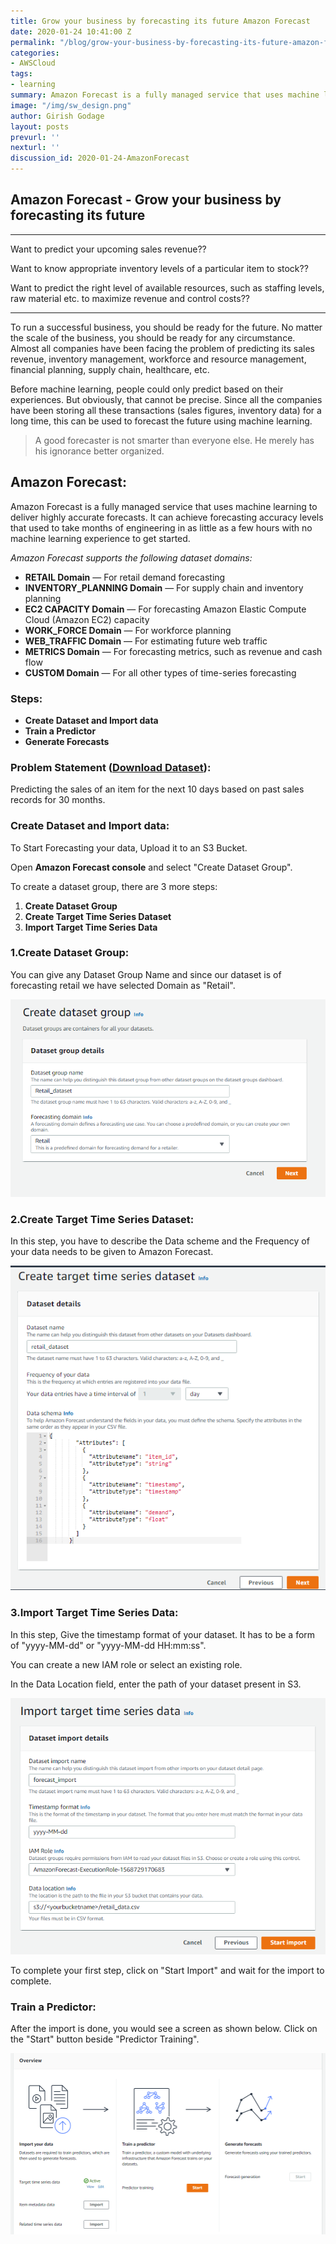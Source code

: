 ```yaml
---
title: Grow your business by forecasting its future Amazon Forecast 
date: 2020-01-24 10:41:00 Z
permalink: "/blog/grow-your-business-by-forecasting-its-future-amazon-forecast"
categories:
- AWSCloud
tags:
- learning
summary: Amazon Forecast is a fully managed service that uses machine learning to deliver highly accurate forecasts. It can achieve forecasting accuracy levels that used to take months of engineering in as little as a few hours with no machine learning experience to get started.
image: "/img/sw_design.png"
author: Girish Godage
layout: posts
prevurl: ''
nexturl: ''
discussion_id: 2020-01-24-AmazonForecast
---
```


## Amazon Forecast -  Grow your business by forecasting its future

---

Want to predict your upcoming sales revenue??

Want to know appropriate inventory levels of a particular item to stock??

Want to predict the right level of available resources, such as staffing levels, raw material etc. to maximize revenue and control costs??

---

To run a successful business, you should be ready for the future. No matter the scale of the business, you should be ready for any circumstance. Almost all companies have been facing the problem of predicting its sales revenue, inventory management, workforce and resource management, financial planning, supply chain, healthcare, etc.

Before machine learning, people could only predict based on their experiences. But obviously, that cannot be precise. Since all the companies have been storing all these transactions (sales figures, inventory data) for a long time, this can be used to forecast the future using machine learning.

> A good forecaster is not smarter than everyone else. He merely has his ignorance better organized.

## Amazon Forecast:

Amazon Forecast is a fully managed service that uses machine learning to deliver highly accurate forecasts. It can achieve forecasting accuracy levels that used to take months of engineering in as little as a few hours with no machine learning experience to get started.

*Amazon Forecast supports the following dataset domains:*

* **RETAIL Domain** — For retail demand forecasting
* **INVENTORY_PLANNING Domain** — For supply chain and inventory planning
* **EC2 CAPACITY Domain** — For forecasting Amazon Elastic Compute Cloud (Amazon EC2) capacity
* **WORK_FORCE Domain** — For workforce planning
* **WEB_TRAFFIC Domain** — For estimating future web traffic
* **METRICS Domain** — For forecasting metrics, such as revenue and cash flow
* **CUSTOM Domain** — For all other types of time-series forecasting

### Steps:

* **Create Dataset and Import data**
* **Train a Predictor**
* **Generate Forecasts**
  
### Problem Statement ([Download Dataset](https://drive.google.com/open?id=1vel5vEv12hW5QM8SMiThbFPKoAbpNL7F)):

Predicting the sales of an item for the next 10 days based on past sales records for 30 months.

### Create Dataset and Import data:

To Start Forecasting your data, Upload it to an S3 Bucket.

Open **Amazon Forecast console** and select "Create Dataset Group".

To create a dataset group, there are 3 more steps:

  1. **Create Dataset Group**
  2. **Create Target Time Series Dataset**
  3. **Import Target Time Series Data**

### 1.Create Dataset Group:

You can give any Dataset Group Name and since our dataset is of forecasting retail we have selected Domain as "Retail".

![image info](/img/awscloud/11/1_T0zQWSxDGPxfySrGi_sdhw.png)


### 2.Create Target Time Series Dataset:

In this step, you have to describe the Data scheme and the Frequency of your data needs to be given to Amazon Forecast.

![image info](/img/awscloud/11/1_HxGfagvGpJOp0f11pnzeEQ.png)

### 3.Import Target Time Series Data:

In this step, Give the timestamp format of your dataset. It has to be a form of "yyyy-MM-dd" or "yyyy-MM-dd HH:mm:ss".

You can create a new IAM role or select an existing role.

In the Data Location field, enter the path of your dataset present in S3.

![image info](/img/awscloud/11/1_XW4MCKIUNBQ1wX3vA2_2Iw.png)

To complete your first step, click on "Start Import" and wait for the import to complete.

### Train a Predictor:

After the import is done, you would see a screen as shown below. Click on the "Start" button beside "Predictor Training".

![image info](/img/awscloud/11/1_AqJFbioVP_GBSdGEGBa8Kw.png)

